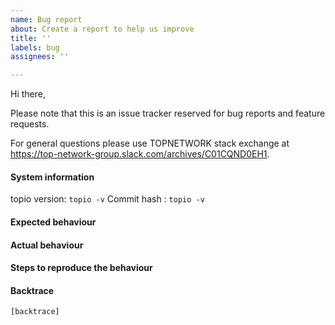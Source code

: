 ```yaml
---
name: Bug report
about: Create a report to help us improve
title: ''
labels: bug
assignees: ''

---
```


Hi there,

Please note that this is an issue tracker reserved for bug reports and feature requests.

For general questions please use TOPNETWORK stack exchange at https://top-network-group.slack.com/archives/C01CQND0EH1.

#### System information

topio version: `topio -v`
Commit hash : `topio -v`

#### Expected behaviour


#### Actual behaviour


#### Steps to reproduce the behaviour


#### Backtrace

````
[backtrace]
````

